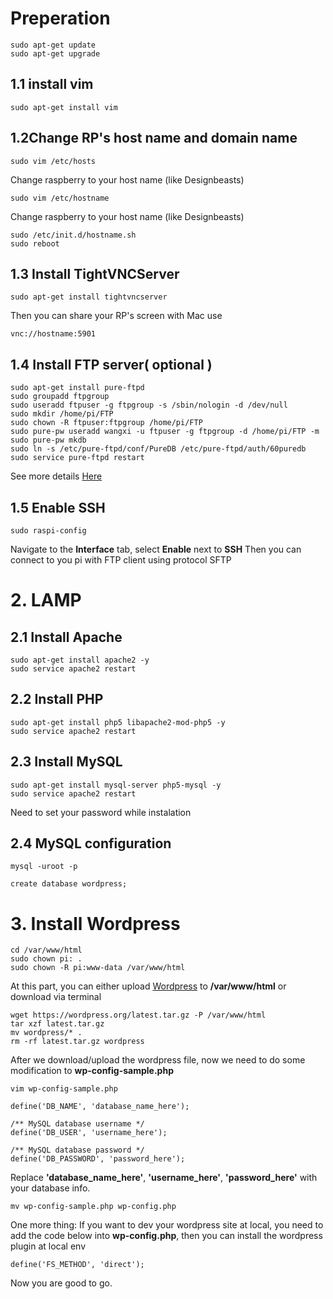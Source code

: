 # Preperation
```
sudo apt-get update
sudo apt-get upgrade
```
## 1.1 install vim
```
sudo apt-get install vim
```
## 1.2Change RP's host name and domain name
```
sudo vim /etc/hosts
```
Change raspberry to your host name (like Designbeasts)
```
sudo vim /etc/hostname
```
Change raspberry to your host name (like Designbeasts)
```
sudo /etc/init.d/hostname.sh
sudo reboot
```
## 1.3 Install TightVNCServer
```
sudo apt-get install tightvncserver
```
Then you can share your RP's screen with Mac use
```
vnc://hostname:5901
```
## 1.4 Install FTP server( optional )
```
sudo apt-get install pure-ftpd
sudo groupadd ftpgroup
sudo useradd ftpuser -g ftpgroup -s /sbin/nologin -d /dev/null
sudo mkdir /home/pi/FTP
sudo chown -R ftpuser:ftpgroup /home/pi/FTP
sudo pure-pw useradd wangxi -u ftpuser -g ftpgroup -d /home/pi/FTP -m
sudo pure-pw mkdb
sudo ln -s /etc/pure-ftpd/conf/PureDB /etc/pure-ftpd/auth/60puredb
sudo service pure-ftpd restart
```

See more details [Here](https://download.pureftpd.org/pub/pure-ftpd/doc/README.Virtual-Users)

## 1.5 Enable SSH
```
sudo raspi-config
```
Navigate to the **Interface** tab, select **Enable** next to **SSH**
Then you can connect to you pi with FTP client using protocol SFTP

# 2. LAMP
## 2.1 Install Apache
```
sudo apt-get install apache2 -y
sudo service apache2 restart
```
## 2.2 Install PHP
```
sudo apt-get install php5 libapache2-mod-php5 -y
sudo service apache2 restart
```
## 2.3 Install MySQL
```
sudo apt-get install mysql-server php5-mysql -y
sudo service apache2 restart
```
Need to set your password while instalation

## 2.4 MySQL configuration
```
mysql -uroot -p
```
```
create database wordpress;
```

# 3. Install Wordpress
```
cd /var/www/html
sudo chown pi: .
sudo chown -R pi:www-data /var/www/html
```
At this part, you can either upload [Wordpress](https://github.com/WordPress/WordPress) to **/var/www/html** or download via terminal
```
wget https://wordpress.org/latest.tar.gz -P /var/www/html
tar xzf latest.tar.gz
mv wordpress/* .
rm -rf latest.tar.gz wordpress
```
After we download/upload the wordpress file, now we need to do some modification to **wp-config-sample.php** 
```
vim wp-config-sample.php
```
```/** The name of the database for WordPress */
define('DB_NAME', 'database_name_here');

/** MySQL database username */
define('DB_USER', 'username_here');

/** MySQL database password */
define('DB_PASSWORD', 'password_here');
```
Replace **'database_name_here'**, **'username_here'**, **'password_here'** with your database info.
```
mv wp-config-sample.php wp-config.php
```

One more thing:
If you want to dev your wordpress site at local, you need to add the code below into **wp-config.php**, then you can install the wordpress plugin at local env
```
define('FS_METHOD', 'direct');
```
Now you are good to go.
